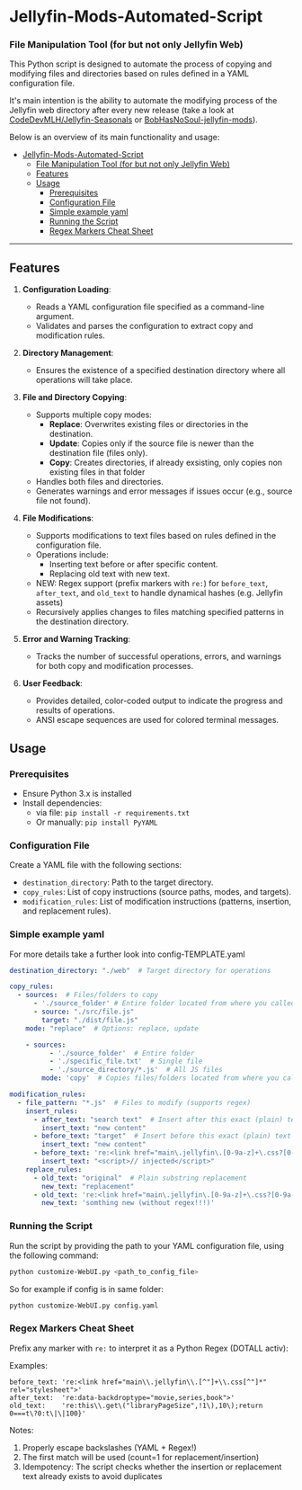 # Jellyfin-Mods-Automated-Script
### File Manipulation Tool (for but not only Jellyfin Web)

This Python script is designed to automate the process of copying and modifying files and directories based on rules defined in a YAML configuration file.

It's main intention is the ability to automate the modifying process of the Jellyfin web directory after every new release (take a look at [CodeDevMLH/Jellyfin-Seasonals](https://github.com/CodeDevMLH/Jellyfin-Seasonals) or [BobHasNoSoul-jellyfin-mods](https://github.com/BobHasNoSoul/jellyfin-mods)).

Below is an overview of its main functionality and usage:

- [Jellyfin-Mods-Automated-Script](#jellyfin-mods-automated-script)
    - [File Manipulation Tool (for but not only Jellyfin Web)](#file-manipulation-tool-for-but-not-only-jellyfin-web)
  - [Features](#features)
  - [Usage](#usage)
    - [Prerequisites](#prerequisites)
    - [Configuration File](#configuration-file)
    - [Simple example yaml](#simple-example-yaml)
    - [Running the Script](#running-the-script)
    - [Regex Markers Cheat Sheet](#regex-markers-cheat-sheet)

---

## Features

1. **Configuration Loading**:
   - Reads a YAML configuration file specified as a command-line argument.
   - Validates and parses the configuration to extract copy and modification rules.

2. **Directory Management**:
   - Ensures the existence of a specified destination directory where all operations will take place.

3. **File and Directory Copying**:
   - Supports multiple copy modes:
     - **Replace**: Overwrites existing files or directories in the destination.
     - **Update**: Copies only if the source file is newer than the destination file (files only).
     - **Copy**: Creates directories, if already exsisting, only copies non existing files in that folder
   - Handles both files and directories.
   - Generates warnings and error messages if issues occur (e.g., source file not found).

4. **File Modifications**:
   - Supports modifications to text files based on rules defined in the configuration file.
   - Operations include:
     - Inserting text before or after specific content.
     - Replacing old text with new text.
   - NEW: Regex support (prefix markers with `re:`) for `before_text`, `after_text`, and `old_text` to handle dynamical hashes (e.g. Jellyfin assets)
   - Recursively applies changes to files matching specified patterns in the destination directory.

5. **Error and Warning Tracking**:
   - Tracks the number of successful operations, errors, and warnings for both copy and modification processes.

6. **User Feedback**:
   - Provides detailed, color-coded output to indicate the progress and results of operations.
   - ANSI escape sequences are used for colored terminal messages.


## Usage

### Prerequisites
- Ensure Python 3.x is installed
- Install dependencies:
  - via file: `pip install -r requirements.txt`
  - Or manually: `pip install PyYAML`

### Configuration File
Create a YAML file with the following sections:
- `destination_directory`: Path to the target directory.
- `copy_rules`: List of copy instructions (source paths, modes, and targets).
- `modification_rules`: List of modification instructions (patterns, insertion, and replacement rules).

### Simple example yaml
For more details take a further look into config-TEMPLATE.yaml
```yaml
destination_directory: "./web"  # Target directory for operations

copy_rules:
  - sources:  # Files/folders to copy
      - './source_folder' # Entire folder located from where you called the script
      - source: "./src/file.js"
        target: "./dist/file.js"
    mode: "replace"  # Options: replace, update

    - sources:
          - './source_folder'  # Entire folder
          - './specific_file.txt'  # Single file
          - './source_directory/*.js'  # All JS files
        mode: 'copy'  # Copies files/folders located from where you called the script

modification_rules:
  - file_pattern: "*.js"  # Files to modify (supports regex)
    insert_rules:
      - after_text: "search text"  # Insert after this exact (plain) text
        insert_text: "new content"
      - before_text: "target"  # Insert before this exact (plain) text
        insert_text: "new content"
      - before_text: 're:<link href="main\.jellyfin\.[0-9a-z]+\.css?[0-9a-z]+" rel="stylesheet">'  # Regex variant
        insert_text: "<script>// injected</script>"
    replace_rules:
      - old_text: "original"  # Plain substring replacement
        new_text: "replacement"
      - old_text: 're:<link href="main\.jellyfin\.[0-9a-z]+\.css?[0-9a-z]+" rel="stylesheet">' # regex variant
        new_text: 'somthing new (without regex!!!)'
```

### Running the Script
Run the script by providing the path to your YAML configuration file, using the following command:
```bash
python customize-WebUI.py <path_to_config_file>
```
So for example if config is in same folder:
```bash
python customize-WebUI.py config.yaml
```

### Regex Markers Cheat Sheet
Prefix any marker with `re:` to interpret it as a Python Regex (DOTALL activ):

Examples:
```
before_text: 're:<link href="main\\.jellyfin\\.[^"]+\\.css[^"]*" rel="stylesheet">'
after_text:  're:data-backdroptype="movie,series,book">'
old_text:    're:this\\.get\("libraryPageSize",!1\),10\);return 0===t\?0:t\|\|100}'
```

Notes:
1. Properly escape backslashes (YAML + Regex!)
2. The first match will be used (count=1 for replacement/insertion)
3. Idempotency: The script checks whether the insertion or replacement text already exists to avoid duplicates